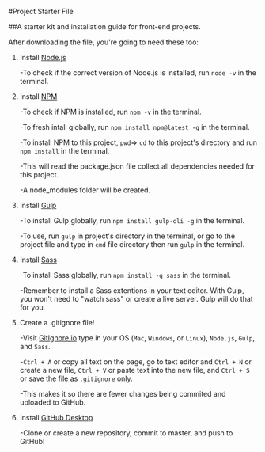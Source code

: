 #Project Starter File

##A starter kit and installation guide for front-end projects.

After downloading the file, you're going to need these too:

  1. Install [Node.js](https://nodejs.org/en/download/ "Node.js dowload link")
  
      -To check if the correct version of Node.js is installed, run ```node -v``` in the terminal.
        
  2. Install [NPM](https://www.npmjs.com/get-npm "NPM installation guide") 
  
      -To check if NPM is installed, run ```npm -v``` in the terminal.
      
      -To fresh intall globally, run ```npm install npm@latest -g``` in the terminal.
      
      -To install NPM to this project, ```pwd```=> ```cd``` to this project's directory and run ```npm install``` in the terminal.
      
      -This will read the package.json file collect all dependencies needed for this project. 
      
      -A node_modules folder will be created. 
      
  
  3. Install [Gulp](https://www.npmjs.com/package/gulp "Gulp installation guide")
  
      -To install Gulp globally, run ```npm install gulp-cli -g``` in the terminal.
      
      -To use, run ```gulp``` in project's directory in the terminal, or go to the project file and type in ```cmd``` file directory then run ```gulp``` in the terminal.
      
  4. Install [Sass](https://sass-lang.com/install "Sass installation guide")
  
      -To install Sass globally, run ```npm install -g sass``` in the terminal.
      
      -Remember to install a Sass extentions in your text editor. With Gulp, you won't need to "watch sass" or create a live server. Gulp will do that for you.
      
  5. Create a .gitignore file!
  
      -Visit [GitIgnore.io](https://www.gitignore.io/ "GitIgnore.io link") type in your OS (```Mac```, ```Windows```, or ```Linux```), ```Node.js```, ```Gulp```, and ```Sass```.
      
      -```Ctrl + A``` or copy all text on the page, go to text editor and ```Ctrl + N``` or create a new file, ```Ctrl + V``` or paste text into the new file, and ```Ctrl + S``` or save the file as ```.gitignore``` only.
      
      -This makes it so there are fewer changes being commited and uploaded to GitHub.
      
   6. Install [GitHub Desktop](https://desktop.github.com/ "GitHub Desktop download link")
   
      -Clone or create a new repository, commit to master, and push to GitHub!
